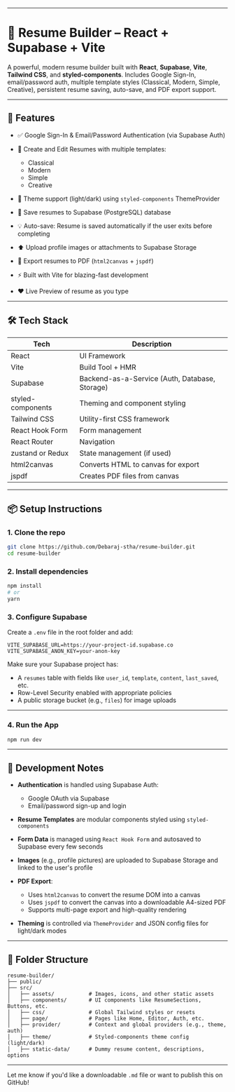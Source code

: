 
---

# 🧾 Resume Builder – React + Supabase + Vite

A powerful, modern resume builder built with **React**, **Supabase**, **Vite**, **Tailwind CSS**, and **styled-components**. Includes Google Sign-In, email/password auth, multiple template styles (Classical, Modern, Simple, Creative), persistent resume saving, auto-save, and PDF export support.

---

## 🚀 Features

* ✅ Google Sign-In & Email/Password Authentication (via Supabase Auth)
* 📝 Create and Edit Resumes with multiple templates:

  * Classical
  * Modern
  * Simple
  * Creative
* 🎨 Theme support (light/dark) using `styled-components` ThemeProvider
* 💾 Save resumes to Supabase (PostgreSQL) database
* 💡 Auto-save: Resume is saved automatically if the user exits before completing
* ⬆️ Upload profile images or attachments to Supabase Storage
* 📄 Export resumes to PDF (`html2canvas` + `jspdf`)
* ⚡ Built with Vite for blazing-fast development
* ❤️ Live Preview of resume as you type 

---

## 🛠 Tech Stack

| Tech              | Description                                    |
| ----------------- | ---------------------------------------------- |
| React             | UI Framework                                   |
| Vite              | Build Tool + HMR                               |
| Supabase          | Backend-as-a-Service (Auth, Database, Storage) |
| styled-components | Theming and component styling                  |
| Tailwind CSS      | Utility-first CSS framework                    |
| React Hook Form   | Form management                                |
| React Router      | Navigation                                     |
| zustand or Redux  | State management (if used)                     |
| html2canvas       | Converts HTML to canvas for export             |
| jspdf             | Creates PDF files from canvas                  |

---

## 📦 Setup Instructions

### 1. Clone the repo

```bash
git clone https://github.com/Debaraj-stha/resume-builder.git
cd resume-builder
```

### 2. Install dependencies

```bash
npm install
# or
yarn
```

### 3. Configure Supabase

Create a `.env` file in the root folder and add:

```env
VITE_SUPABASE_URL=https://your-project-id.supabase.co
VITE_SUPABASE_ANON_KEY=your-anon-key
```

Make sure your Supabase project has:

* A `resumes` table with fields like `user_id`, `template`, `content`, `last_saved`, etc.
* Row-Level Security enabled with appropriate policies
* A public storage bucket (e.g., `files`) for image uploads

---

### 4. Run the App

```bash
npm run dev
```

---

## 🧪 Development Notes

* **Authentication** is handled using Supabase Auth:

  * Google OAuth via Supabase
  * Email/password sign-up and login

* **Resume Templates** are modular components styled using `styled-components`

* **Form Data** is managed using `React Hook Form` and autosaved to Supabase every few seconds

* **Images** (e.g., profile pictures) are uploaded to Supabase Storage and linked to the user's profile

* **PDF Export**:

  * Uses `html2canvas` to convert the resume DOM into a canvas
  * Uses `jspdf` to convert the canvas into a downloadable A4-sized PDF
  * Supports multi-page export and high-quality rendering

* **Theming** is controlled via `ThemeProvider` and JSON config files for light/dark modes

---

## 📁 Folder Structure

```
resume-builder/
├── public/
├── src/
│   ├── assets/           # Images, icons, and other static assets
│   ├── components/       # UI components like ResumeSections, Buttons, etc.
│   ├── css/              # Global Tailwind styles or resets
│   ├── page/             # Pages like Home, Editor, Auth, etc.
│   ├── provider/         # Context and global providers (e.g., theme, auth)
│   ├── theme/            # Styled-components theme config (light/dark)
│   ├── static-data/      # Dummy resume content, descriptions, options
```

---

Let me know if you'd like a downloadable `.md` file or want to publish this on GitHub!
